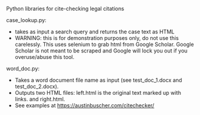 
Python libraries for cite-checking legal citations

case_lookup.py:
- takes as input a search query and returns the case text as HTML
- WARNING: this is for demonstration purposes only, do not use this carelessly. This uses selenium to grab html from Google Scholar. Google Scholar is not meant to be scraped and Google will lock you out if you overuse/abuse this tool.

word_doc.py:
- Takes a word document file name as input (see test_doc_1.docx and test_doc_2.docx).
- Outputs two HTML files: left.html is the original text marked up with links. and right.html.
- See examples at https://austinbuscher.com/citechecker/

